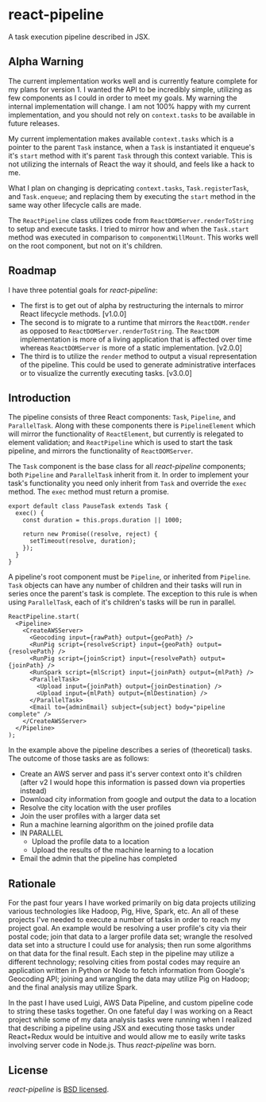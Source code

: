 # react-pipeline

A task execution pipeline described in JSX.

## Alpha Warning

The current implementation works well and is currently feature complete for my
plans for version 1. I wanted the API to be incredibly simple, utilizing as few
components as I could in order to meet my goals. My warning the internal
implementation will change. I am not 100% happy with my current implementation,
and you should not rely on `context.tasks` to be available in future releases.

My current implementation makes available `context.tasks` which is a pointer to
the parent `Task` instance, when a `Task` is instantiated it enqueue's it's
`start` method with it's parent `Task` through this context variable. This is
not utilizing the internals of React the way it should, and feels like a hack to
me.

What I plan on changing is depricating `context.tasks`, `Task.registerTask`, and
`Task.enqueue`; and replacing them by executing the `start` method in the same
way other lifecycle calls are made.

The `ReactPipeline` class utilizes code from `ReactDOMServer.renderToString` to
setup and execute tasks. I tried to mirror how and when the `Task.start` method
was executed in comparison to `componentWillMount`. This works well on the root
component, but not on it's children.

## Roadmap

I have three potential goals for *react-pipeline*:

- The first is to get out of alpha by restructuring the internals to mirror
  React lifecycle methods. [v1.0.0]
- The second is to migrate to a runtime that mirrors the `ReactDOM.render` as
  opposed to `ReactDOMServer.renderToString`. The `ReactDOM` implementation is
  more of a living application that is affected over time whereas
  `ReactDOMServer` is more of a static implementation. [v2.0.0]
- The third is to utilize the `render` method to output a visual representation
  of the pipeline. This could be used to generate administrative interfaces or
  to visualize the currently executing tasks. [v3.0.0]

## Introduction

The pipeline consists of three React components: `Task`, `Pipeline`, and 
`ParallelTask`. Along with these components there is `PipelineElement` which
will mirror the functionality of `ReactElement`, but currently is relegated to
element validation; and `ReactPipeline` which is used to start the task
pipeline, and mirrors the functionality of `ReactDOMServer`.

The `Task` component is the base class for all *react-pipeline* components; both
`Pipeline` and `ParallelTask` inherit from it. In order to implement your task's
functionality you need only inherit from `Task` and override the `exec` method.
The `exec` method must return a promise.

```
export default class PauseTask extends Task {
  exec() {
    const duration = this.props.duration || 1000;

    return new Promise((resolve, reject) {
      setTimeout(resolve, duration);
    });
  }
}
```

A pipeline's root component must be `Pipeline`, or inherited from `Pipeline`.
`Task` objects can have any number of children and their tasks will run in
series once the parent's task is complete. The exception to this rule is when
using `ParallelTask`, each of it's children's tasks will be run in parallel.

```
ReactPipeline.start(
  <Pipeline>
    <CreateAWSServer>
      <Geocoding input={rawPath} output={geoPath} />
      <RunPig script={resolveScript} input={geoPath} output={resolvePath} />
      <RunPig script={joinScript} input={resolvePath} output={joinPath} />
      <RunSpark script={mlScript} input={joinPath} output={mlPath} />
      <ParallelTask>
        <Upload input={joinPath} output={joinDestination} />
        <Upload input={mlPath} output={mlDestination} />
      </ParallelTask>
      <Email to={adminEmail} subject={subject} body="pipeline complete" />
    </CreateAWSServer>
  </Pipeline>
);
```

In the example above the pipeline describes a series of (theoretical) tasks.
The outcome of those tasks are as follows:

- Create an AWS server and pass it's server context onto it's children (after v2
  I would hope this information is passed down via properties instead)
- Download city information from google and output the data to a location
- Resolve the city location with the user profiles
- Join the user profiles with a larger data set
- Run a machine learning algorithm on the joined profile data
- IN PARALLEL
  - Upload the profile data to a location
  - Upload the results of the machine learning to a location
- Email the admin that the pipeline has completed

## Rationale

For the past four years I have worked primarily on big data projects utilizing
various technologies like Hadoop, Pig, Hive, Spark, etc. An all of these
projects I've needed to execute a number of tasks in order to reach my project
goal. An example would be resolving a user profile's city via their postal code;
join that data to a larger profile data set; wrangle the resolved data set into
a structure I could use for analysis; then run some algorithms on that data for
the final result. Each step in the pipeline may utilize a different technology;
resolving cities from postal codes may require an application written in Python
or Node to fetch information from Google's Geocoding API; joining and wrangling
the data may utilize Pig on Hadoop; and the final analysis may utilize Spark.

In the past I have used Luigi, AWS Data Pipeline, and custom pipeline code to
string these tasks together. On one fateful day I was working on a React
project while some of my data analysis tasks were running when I realized that
describing a pipeline using JSX and executing those tasks under React+Redux
would be intuitive and would allow me to easily write tasks involving server
code in Node.js. Thus *react-pipeline* was born.

## License

*react-pipeline* is [BSD licensed](./LICENSE).
